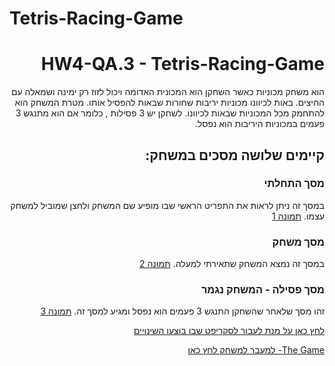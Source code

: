 # Tetris-Racing-Game


<div dir="rtl" lang="he">

# HW4-QA.3 - Tetris-Racing-Game
 
הוא משחק מכוניות כאשר השחקן הוא המכונית האדומה ויכול לזוז רק ימינה ושמאלה עם החיצים.
באות לכיוונו מכוניות יריבות שחורות שבאות להפסיל אותו.
מטרת המשחק הוא להתחמק מכל המכוניות שבאות לכיוונו.
לשחקן יש 3 פסילות , כלומר אם הוא מתנגש 3 פעמים במכוניות היריבות הוא נפסל.
  
## קיימים שלושה מסכים במשחק:
### מסך התחלתי
 במסך זה ניתן לראות את התפריט הראשי שבו מופיע שם המשחק ולחצן שמוביל למשחק עצמו.
  [תמונה 1](https://github.com/KoralElbaz/Tetris-Racing-Game/blob/main/Assets/images/startScreen.PNG)
  
### מסך משחק
 במסך זה נמצא המשחק שתאירתי למעלה.
  [תמונה 2](https://github.com/S-K-Game/HW3-QB.3/blob/master/Assets/move2.cs)

### מסך פסילה - המשחק נגמר
 זהו מסך שלאחר שהשחקן התנגש 3 פעמים הוא נפסל ומגיע למסך זה.
  [תמונה 3](https://github.com/S-K-Game/HW3-QB.3/blob/master/Assets/move2.cs)


 
[לחץ כאן על מנת לעבור לסקריפט שבו בוצעו השינויים](https://github.com/S-K-Game/HW3-QB.3/blob/master/Assets/move2.cs) 

 
 
 [The Game- למעבר למשחק לחץ כאן](https://sivan-koral.itch.io/tetris-racing-game)
 
 



</div>
